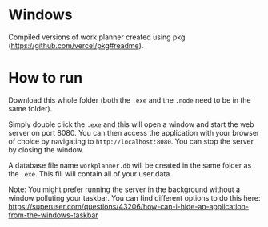 # Windows
Compiled versions of work planner created using pkg (https://github.com/vercel/pkg#readme).

# How to run

Download this whole folder (both the `.exe` and the `.node` need to be in the same folder).

Simply double click the `.exe` and this will open a window and start the web server on port 8080. You can then access the application with your browser of choice by navigating to `http://localhost:8080`. You can stop the server by closing the window.

A database file name `workplanner.db` will be created in the same folder as the `.exe`. This fill will contain all of your user data.

Note: You might prefer running the server in the background without a window polluting your taskbar. You can find different options to do this here: https://superuser.com/questions/43206/how-can-i-hide-an-application-from-the-windows-taskbar
